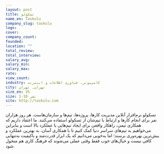 ```yaml
---
layout: post
title: تسکولو
name_en: Taskulu
company_slug: taskulu
logo: 
cover: 
company_count:
founded:
location: ""
total_review: 
total_interview: 
salary_avg: 
salary_min: 
salary_max: 
rate: 
view_count: 
industry: کامپیوتر، فناوری اطلاعات و اینترنت
city: تهران, تهران
size_en: VS
size: 1-10 نفر
site: http://taskulu.com
---
```


تسکولو نرم‌افزار آنلاین مدیریت کارها، پروژه‌ها، تیم‌ها و سازمان‌هاست. هر روز هزاران نفر برای انجام کارها و ارتباط با تیم‌شان از تسکولو استفاده می‌کنند.  ما اعتقاد داریم که همکاری تیمی، راهکار واقعی برای ایجاد تیم‌هایی با عملکرد بالا است و بنابراین می‌خواهیم به تیم‌های سراسر دنیا کمک کنیم تا با همکاری آسان، به بهترین عملکرد و بیش‌ترین بهره‌وری برسند؛ اما به‌خوبی می‌دانیم که یک ابزار قدرت‌مند و باکیفیت به‌تنهایی کافی نیست و خیال‌های خوب فقط وقتی عملی می‌شوند که فرهنگ کاری هم متحول شود.
